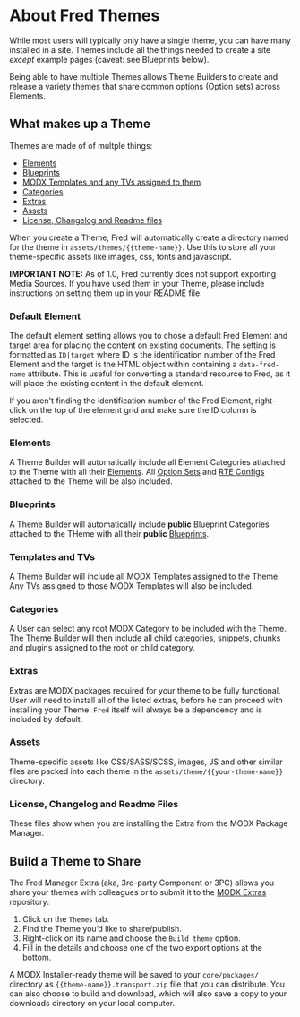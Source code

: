 # About Fred Themes

While most users will typically only have a single theme, you can have many installed in a site. Themes include all the things needed to create a site _except_ example pages (caveat: see Blueprints below). 

Being able to have multiple Themes allows Theme Builders to create and release a variety themes that share common options (Option sets) across Elements.

## What makes up a Theme
Themes are made of of multple things:

- [Elements](#elements)
- [Blueprints](#blueprints)
- [MODX Templates and any TVs assigned to them](#templates-and-tvs)
- [Categories](#categories)
- [Extras](#extras)
- [Assets](#assets)
- [License, Changelog and Readme files](#license-changelog-and-readme-files)

When you create a Theme, Fred will automatically create a directory named for the theme in `assets/themes/{{theme-name}}`. Use this to store all your theme-specific assets like images, css, fonts and javascript. 

**IMPORTANT NOTE:** As of 1.0, Fred currently does not support exporting Media Sources. If you have used them in your Theme, please include instructions on setting them up in your README file. 

### Default Element

The default element setting allows you to chose a default Fred Element and target area for placing the content on existing documents. The setting is formatted as `ID|target` where ID is the identification number of the Fred Element and the target is the HTML object within containing a `data-fred-name` attribute. This is useful for converting a standard resource to Fred, as it will place the existing content in the default element.

If you aren't finding the identification number of the Fred Element, right-click on the top of the element grid and make sure the ID column is selected.

### Elements

A Theme Builder will automatically include all Element Categories attached to the Theme with all their [Elements](/elements). All [Option Sets](/option_sets) and [RTE Configs](/rte_configs) attached to the Theme will be also included.

### Blueprints

A Theme Builder will automatically include **public** Blueprint Categories attached to the THeme with all their **public** [Blueprints](/blueprints). 

### Templates and TVs

A Theme Builder will include all MODX Templates assigned to the Theme. Any TVs assigned to those MODX Templates will also be included.

### Categories

A User can select any root MODX Category to be included with the Theme. The Theme Builder will then include all child categories, snippets, chunks and plugins assigned to the root or child category.

### Extras

Extras are MODX packages required for your theme to be fully functional. User will need to install all of the listed extras, before he can proceed with installing your Theme. `Fred` itself will always be a dependency and is included by default.

### Assets

Theme-specific assets like CSS/SASS/SCSS, images, JS and other similar files are packed into each theme in the `assets/theme/{{your-theme-name}}` directory.

### License, Changelog and Readme Files

These files show when you are installing the Extra from the MODX Package Manager.

## Build a Theme to Share

The Fred Manager Extra (aka, 3rd-party Component or 3PC) allows you share your themes with colleagues or to submit it to the [MODX Extras](https://modx.com/extras/) repository:

1. Click on the `Themes` tab.
2. Find the Theme you’d like to share/publish.
3. Right-click on its name and choose the `Build theme` option.
4. Fill in the details and choose one of the two export options at the bottom. 
 
A MODX Installer-ready theme will be saved to your `core/packages/` directory as `{{theme-name}}.transport.zip` file that you can distribute. You can also choose to build and download, which will also save a copy to your downloads directory on your local computer.

